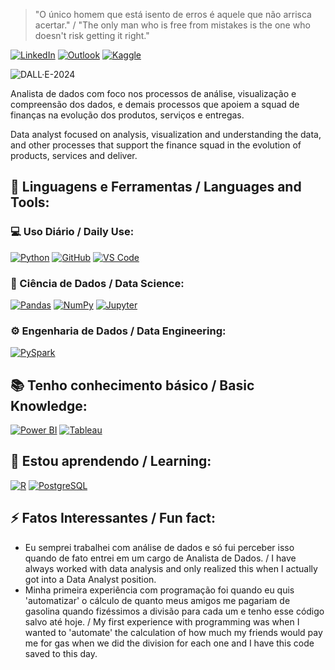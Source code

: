 > "O único homem que está isento de erros é aquele que não arrisca acertar." / "The only man who is free from mistakes is the one who doesn't risk getting it right."

[![LinkedIn](https://img.shields.io/badge/-LinkedIn-0077B5?style=flat&logo=linkedin&logoColor=white)](https://www.linkedin.com/in/filipe-albuquerque-8b4345231/)
[![Outlook](https://img.shields.io/badge/-Outlook-0078D4?style=flat&logo=microsoft-outlook&logoColor=white)](mailto:filipi_98@outlook.com)
[![Kaggle](https://img.shields.io/badge/-Kaggle-20BEFF?style=flat&logo=kaggle&logoColor=white)](https://www.kaggle.com/felps98)

![DALL·E-2024](https://github.com/user-attachments/assets/71fc703f-fdd8-4734-8284-8f6be19cfc67)

Analista de dados com foco nos processos de análise, visualização e compreensão dos dados, e demais processos que apoiem a squad de finanças na evolução dos produtos, serviços e entregas.

Data analyst focused on analysis, visualization and understanding the data, and other processes that support the finance squad in the evolution of products, services and deliver.

## 🚀 Linguagens e Ferramentas / Languages and Tools:

### 💻 Uso Diário / Daily Use:
[![Python](https://img.shields.io/badge/-Python-333?style=flat&logo=python)](https://www.python.org/)
[![GitHub](https://img.shields.io/badge/-GitHub-333?style=flat&logo=github)](https://github.com/)
[![VS Code](https://img.shields.io/badge/-VS%20Code-333?style=flat&logo=visual-studio-code)](https://code.visualstudio.com/)

### 🎲 Ciência de Dados / Data Science:
[![Pandas](https://img.shields.io/badge/-Pandas-333?style=flat&logo=pandas)](https://pandas.pydata.org/)
[![NumPy](https://img.shields.io/badge/-NumPy-333?style=flat&logo=numpy)](https://numpy.org/)
[![Jupyter](https://img.shields.io/badge/-Jupyter-333?style=flat&logo=jupyter)](https://jupyter.org/)

### ⚙️ Engenharia de Dados / Data Engineering:
[![PySpark](https://img.shields.io/badge/-PySpark-333?style=flat&logo=apache-spark)](https://spark.apache.org/)

## 📚 Tenho conhecimento básico / Basic Knowledge:
[![Power BI](https://img.shields.io/badge/-Power%20BI-333?style=flat&logo=power-bi)](https://powerbi.microsoft.com/)
[![Tableau](https://img.shields.io/badge/-Tableau-333?style=flat&logo=tableau)](https://www.tableau.com/)

## 🌱 Estou aprendendo / Learning:
[![R](https://img.shields.io/badge/-R-333?style=flat&logo=r)](https://www.r-project.org/)
[![PostgreSQL](https://img.shields.io/badge/-PostgreSQL-333?style=flat&logo=postgresql)](https://www.postgresql.org/)

## ⚡ Fatos Interessantes / Fun fact:

* Eu semprei trabalhei com análise de dados e só fui perceber isso quando de fato entrei em um cargo de Analista de Dados. / I have always worked with data analysis and only realized this when I actually got into a Data Analyst position.
* Minha primeira experiência com programação foi quando eu quis 'automatizar' o cálculo de quanto meus amigos me pagariam de gasolina quando fizéssimos a divisão para cada um e tenho esse código salvo até hoje. / My first experience with programming was when I wanted to 'automate' the calculation of how much my friends would pay me for gas when we did the division for each one and I have this code saved to this day.

<!---
DNDmC/DNDmC is a ✨ special ✨ repository because its `README.md` (this file) appears on your GitHub profile.
You can click the Preview link to take a look at your changes.
--->
